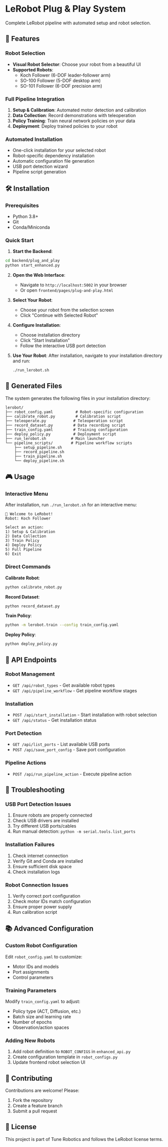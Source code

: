 # LeRobot Plug & Play System

Complete LeRobot pipeline with automated setup and robot selection.

## 🚀 Features

### Robot Selection
- **Visual Robot Selector**: Choose your robot from a beautiful UI
- **Supported Robots**:
  - Koch Follower (6-DOF leader-follower arm)
  - SO-100 Follower (5-DOF desktop arm)
  - SO-101 Follower (6-DOF precision arm)

### Full Pipeline Integration
1. **Setup & Calibration**: Automated motor detection and calibration
2. **Data Collection**: Record demonstrations with teleoperation
3. **Policy Training**: Train neural network policies on your data
4. **Deployment**: Deploy trained policies to your robot

### Automated Installation
- One-click installation for your selected robot
- Robot-specific dependency installation
- Automatic configuration file generation
- USB port detection wizard
- Pipeline script generation

## 🛠️ Installation

### Prerequisites
- Python 3.8+
- Git
- Conda/Miniconda

### Quick Start

1. **Start the Backend**:
```bash
cd backend/plug_and_play
python start_enhanced.py
```

2. **Open the Web Interface**:
   - Navigate to `http://localhost:5002` in your browser
   - Or open `frontend/pages/plug-and-play.html`

3. **Select Your Robot**:
   - Choose your robot from the selection screen
   - Click "Continue with Selected Robot"

4. **Configure Installation**:
   - Choose installation directory
   - Click "Start Installation"
   - Follow the interactive USB port detection

5. **Use Your Robot**:
   After installation, navigate to your installation directory and run:
   ```bash
   ./run_lerobot.sh
   ```

## 📁 Generated Files

The system generates the following files in your installation directory:

```
lerobot/
├── robot_config.yaml          # Robot-specific configuration
├── calibrate_robot.py         # Calibration script
├── teleoperate.py            # Teleoperation script
├── record_dataset.py         # Data recording script
├── train_config.yaml         # Training configuration
├── deploy_policy.py          # Deployment script
├── run_lerobot.sh           # Main launcher
└── pipeline_scripts/        # Pipeline workflow scripts
    ├── setup_pipeline.sh
    ├── record_pipeline.sh
    ├── train_pipeline.sh
    └── deploy_pipeline.sh
```

## 🎮 Usage

### Interactive Menu
After installation, run `./run_lerobot.sh` for an interactive menu:

```
🤖 Welcome to LeRobot!
Robot: Koch Follower

Select an action:
1) Setup & Calibration
2) Data Collection
3) Train Policy
4) Deploy Policy
5) Full Pipeline
6) Exit
```

### Direct Commands

**Calibrate Robot**:
```bash
python calibrate_robot.py
```

**Record Dataset**:
```bash
python record_dataset.py
```

**Train Policy**:
```bash
python -m lerobot.train --config train_config.yaml
```

**Deploy Policy**:
```bash
python deploy_policy.py
```

## 🔧 API Endpoints

### Robot Management
- `GET /api/robot_types` - Get available robot types
- `GET /api/pipeline_workflow` - Get pipeline workflow stages

### Installation
- `POST /api/start_installation` - Start installation with robot selection
- `GET /api/status` - Get installation status

### Port Detection
- `GET /api/list_ports` - List available USB ports
- `POST /api/save_port_config` - Save port configuration

### Pipeline Actions
- `POST /api/run_pipeline_action` - Execute pipeline action

## 🐛 Troubleshooting

### USB Port Detection Issues
1. Ensure robots are properly connected
2. Check USB drivers are installed
3. Try different USB ports/cables
4. Run manual detection: `python -m serial.tools.list_ports`

### Installation Failures
1. Check internet connection
2. Verify Git and Conda are installed
3. Ensure sufficient disk space
4. Check installation logs

### Robot Connection Issues
1. Verify correct port configuration
2. Check motor IDs match configuration
3. Ensure proper power supply
4. Run calibration script

## 📚 Advanced Configuration

### Custom Robot Configuration
Edit `robot_config.yaml` to customize:
- Motor IDs and models
- Port assignments
- Control parameters

### Training Parameters
Modify `train_config.yaml` to adjust:
- Policy type (ACT, Diffusion, etc.)
- Batch size and learning rate
- Number of epochs
- Observation/action spaces

### Adding New Robots
1. Add robot definition to `ROBOT_CONFIGS` in `enhanced_api.py`
2. Create configuration template in `robot_configs.py`
3. Update frontend robot selection UI

## 🤝 Contributing

Contributions are welcome! Please:
1. Fork the repository
2. Create a feature branch
3. Submit a pull request

## 📄 License

This project is part of Tune Robotics and follows the LeRobot license terms.